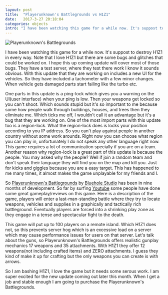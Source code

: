 ```yaml
---
layout: post
title:  "Playerunknown's Battlegrounds vs H1Z1"
date:   2017-3-27 20:18:04
categories: objects
intro: "I have been watching this game for a while now. It's suppost to destroy H1Z1 in every way. Note that I love H1Z1 but there are some bugs and glitches that could be worked on. I hope this up coming update will cover most of those bugs. They have a test server, where they test there work I know it sounds obvious. With this update that they are working on includes a new UI for the vehicles. So they"
---
```


![Playerunknown's Battlegrounds](https://d1wfiv6sf8d64f.cloudfront.net/static/pc/img/visual_main.jpg)

I have been watching this game for a while now. It's suppost to destroy H1Z1 in every way. Note that I love H1Z1 but there are some bugs and glitches that could be worked on. I hope this up coming update will cover most of those bugs. They have a test server, where they test there work I know it sounds obvious. With this update that they are working on includes a new UI for the vehicles. So they have included a tachometer with a few minor changes. When vehicle gets damaged parts start failing like the turbo etc.

One parts in this update is a ping-lock which gives you a warning on the UI(user interface) when your ping is low. Then your weapons get locked so you can't shoot. Which sounds stupid but it's so important to me because some how people walk through buildings, houses, and trees then they eliminate me. Which ticks me off, I wouldn't call it an advantage but it's a bug that they are working on. One of the most import parts with this update too is a region-lock. What the region-lock does is locks your position according to you IP address. So you can't play against people in another country without some work arounds. Right now you can choose what region you can play in, unfortunately  I do not speak any other language right now. This game requires a lot of communication specially if you are on a team. Another reason why region-lock is a great part of this update is because the people. You may asked why the people? Well if  join a random team and don't speak their language they will find you on the map and kill you. Just for kicks and giggles because you are a easy target. This has happened to me many times, it almost makes the game unplayable for my friends and I.

So [Playerunknown's Battlegrounds](http://store.steampowered.com/app/578080/) by [Bluehole Studio](https://www.bluehole.net/en/) has been in nine months of development. So far by surfing [Youtube](http://www.youtube.com) some people have done some great gameplay/reviews on this game. Here is a description of the game, players will enter a last-man-standing battle where they try to locate weapons, vehicles and supplies in a graphically and tactically rich battleground. Eventually players are forced into a shrinking play zone as they engage in a tense and spectacular fight to the death.


This game will put up to 100 players on a remote island. Which H1Z1 does not, so this prevents server hog which is an excessive load on a server which may cause performance issues for users on that server. Let's talk about the guns, so Playerunknown's Battlegrounds offers realistic gunplay mechanics 17 weapons and 35 attachments. With H1Z1 they offer 12 weapons(not including crafted items) and ZERO attachments. I guess they kind of make it up for crafting but the only weapons you can create is with arrows.

So I am bashing H1Z1, I love the game but it needs some serous work. I am super excited for the new update coming out later this month. When I get a job and stable enough I am going to purchase the Playerunknown's Battlegrounds.
